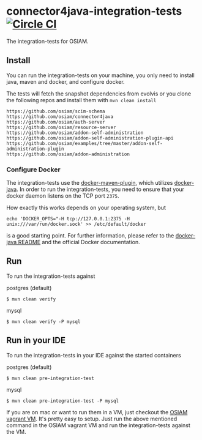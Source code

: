 # connector4java-integration-tests [![Circle CI](https://circleci.com/gh/osiam/connector4java-integration-tests.svg?style=svg)](https://circleci.com/gh/osiam/connector4java-integration-tests)

The integration-tests for OSIAM.

## Install

You can run the integration-tests on your machine, you only need to install
java, maven and docker, and configure docker.

The tests will fetch the snapshot dependencies from evolvis or you clone the
following repos and install them with ```mvn clean install```

```
https://github.com/osiam/scim-schema
https://github.com/osiam/connector4java
https://github.com/osiam/auth-server
https://github.com/osiam/resource-server
https://github.com/osiam/addon-self-administration
https://github.com/osiam/addon-self-administration-plugin-api
https://github.com/osiam/examples/tree/master/addon-self-administration-plugin
https://github.com/osiam/addon-administration
```

### Configure Docker

The integration-tests use the [docker-maven-plugin](https://github.com/alexec/docker-maven-plugin),
which utilizes [docker-java](https://github.com/docker-java/docker-java).
In order to run the integration-tests, you need to ensure that your docker daemon
listens on the TCP port `2375`.

How exactly this works depends on your operating system, but

    echo 'DOCKER_OPTS="-H tcp://127.0.0.1:2375 -H unix:///var/run/docker.sock' >> /etc/default/docker

is a good starting point. For further information, please refer to  the
[docker-java README](https://github.com/docker-java/docker-java#build-with-maven)
and the official Docker documentation.

## Run

To run the integration-tests against 

postgres (default)

    $ mvn clean verify

mysql

    $ mvn clean verify -P mysql

## Run in your IDE

To run the integration-tests in your IDE against the started containers

postgres (default)

    $ mvn clean pre-integration-test

mysql

    $ mvn clean pre-integration-test -P mysql

If you are on mac or want to run them in a VM, just checkout the
[OSIAM vagrant VM](https://github.com/osiam/vagrant). It's pretty easy to setup.
Just run the above mentioned command in the OSIAM vagrant VM and run the
integration-tests against the VM.
